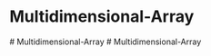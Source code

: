 # Multidimensional-Array
#   M u l t i d i m e n s i o n a l - A r r a y  
 # Multidimensional-Array
